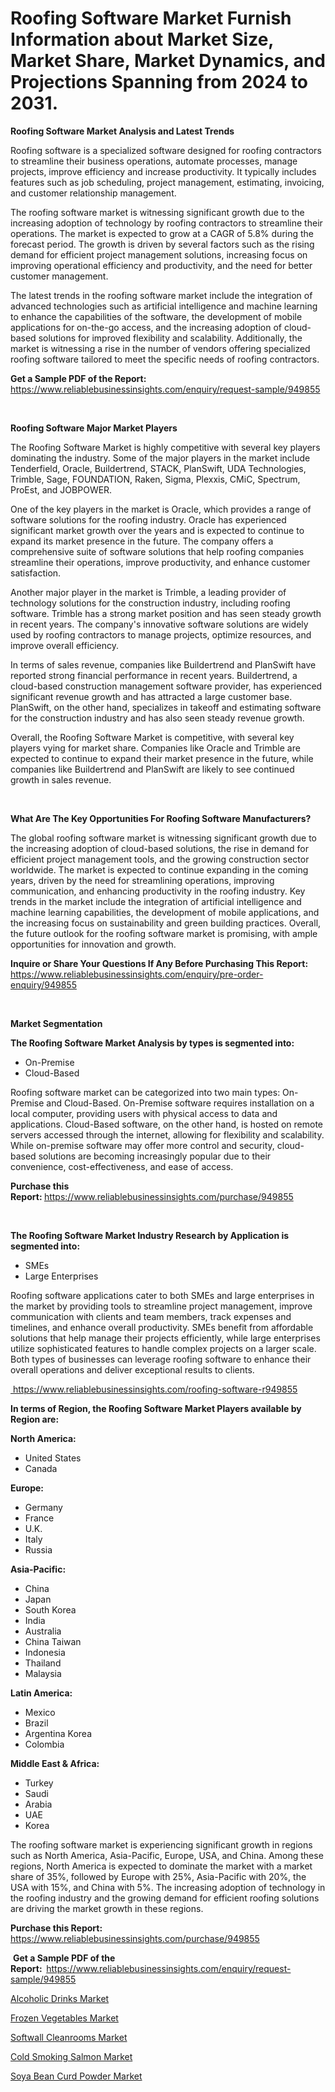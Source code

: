 <p><h1>Roofing Software Market Furnish Information about Market Size, Market Share, Market Dynamics, and Projections Spanning from 2024 to 2031.</h1></p><p><strong>Roofing Software Market Analysis and Latest Trends</strong></p>
<p><p>Roofing software is a specialized software designed for roofing contractors to streamline their business operations, automate processes, manage projects, improve efficiency and increase productivity. It typically includes features such as job scheduling, project management, estimating, invoicing, and customer relationship management.</p><p>The roofing software market is witnessing significant growth due to the increasing adoption of technology by roofing contractors to streamline their operations. The market is expected to grow at a CAGR of 5.8% during the forecast period. The growth is driven by several factors such as the rising demand for efficient project management solutions, increasing focus on improving operational efficiency and productivity, and the need for better customer management.</p><p>The latest trends in the roofing software market include the integration of advanced technologies such as artificial intelligence and machine learning to enhance the capabilities of the software, the development of mobile applications for on-the-go access, and the increasing adoption of cloud-based solutions for improved flexibility and scalability. Additionally, the market is witnessing a rise in the number of vendors offering specialized roofing software tailored to meet the specific needs of roofing contractors.</p></p>
<p><strong>Get a Sample PDF of the Report:&nbsp;</strong> <a href="https://www.reliablebusinessinsights.com/enquiry/request-sample/949855">https://www.reliablebusinessinsights.com/enquiry/request-sample/949855</a></p>
<p>&nbsp;</p>
<p><strong>Roofing Software Major Market Players</strong></p>
<p><p>The Roofing Software Market is highly competitive with several key players dominating the industry. Some of the major players in the market include Tenderfield, Oracle, Buildertrend, STACK, PlanSwift, UDA Technologies, Trimble, Sage, FOUNDATION, Raken, Sigma, Plexxis, CMiC, Spectrum, ProEst, and JOBPOWER.</p><p>One of the key players in the market is Oracle, which provides a range of software solutions for the roofing industry. Oracle has experienced significant market growth over the years and is expected to continue to expand its market presence in the future. The company offers a comprehensive suite of software solutions that help roofing companies streamline their operations, improve productivity, and enhance customer satisfaction.</p><p>Another major player in the market is Trimble, a leading provider of technology solutions for the construction industry, including roofing software. Trimble has a strong market position and has seen steady growth in recent years. The company's innovative software solutions are widely used by roofing contractors to manage projects, optimize resources, and improve overall efficiency.</p><p>In terms of sales revenue, companies like Buildertrend and PlanSwift have reported strong financial performance in recent years. Buildertrend, a cloud-based construction management software provider, has experienced significant revenue growth and has attracted a large customer base. PlanSwift, on the other hand, specializes in takeoff and estimating software for the construction industry and has also seen steady revenue growth.</p><p>Overall, the Roofing Software Market is competitive, with several key players vying for market share. Companies like Oracle and Trimble are expected to continue to expand their market presence in the future, while companies like Buildertrend and PlanSwift are likely to see continued growth in sales revenue.</p></p>
<p>&nbsp;</p>
<p><strong>What Are The Key Opportunities For Roofing Software Manufacturers?</strong></p>
<p><p>The global roofing software market is witnessing significant growth due to the increasing adoption of cloud-based solutions, the rise in demand for efficient project management tools, and the growing construction sector worldwide. The market is expected to continue expanding in the coming years, driven by the need for streamlining operations, improving communication, and enhancing productivity in the roofing industry. Key trends in the market include the integration of artificial intelligence and machine learning capabilities, the development of mobile applications, and the increasing focus on sustainability and green building practices. Overall, the future outlook for the roofing software market is promising, with ample opportunities for innovation and growth.</p></p>
<p><strong>Inquire or Share Your Questions If Any Before Purchasing This Report:</strong> <a href="https://www.reliablebusinessinsights.com/enquiry/pre-order-enquiry/949855">https://www.reliablebusinessinsights.com/enquiry/pre-order-enquiry/949855</a></p>
<p>&nbsp;</p>
<p><strong>Market Segmentation</strong></p>
<p><strong>The Roofing Software Market Analysis by types is segmented into:</strong></p>
<p><ul><li>On-Premise</li><li>Cloud-Based</li></ul></p>
<p><p>Roofing software market can be categorized into two main types: On-Premise and Cloud-Based. On-Premise software requires installation on a local computer, providing users with physical access to data and applications. Cloud-Based software, on the other hand, is hosted on remote servers accessed through the internet, allowing for flexibility and scalability. While on-premise software may offer more control and security, cloud-based solutions are becoming increasingly popular due to their convenience, cost-effectiveness, and ease of access.</p></p>
<p><strong>Purchase this Report:&nbsp;</strong><a href="https://www.reliablebusinessinsights.com/purchase/949855">https://www.reliablebusinessinsights.com/purchase/949855</a></p>
<p>&nbsp;</p>
<p><strong>The Roofing Software Market Industry Research by Application is segmented into:</strong></p>
<p><ul><li>SMEs</li><li>Large Enterprises</li></ul></p>
<p><p>Roofing software applications cater to both SMEs and large enterprises in the market by providing tools to streamline project management, improve communication with clients and team members, track expenses and timelines, and enhance overall productivity. SMEs benefit from affordable solutions that help manage their projects efficiently, while large enterprises utilize sophisticated features to handle complex projects on a larger scale. Both types of businesses can leverage roofing software to enhance their overall operations and deliver exceptional results to clients.</p></p>
<p><a href="https://www.reliablebusinessinsights.com/roofing-software-r949855">&nbsp;https://www.reliablebusinessinsights.com/roofing-software-r949855</a></p>
<p><strong>In terms of Region, the Roofing Software Market Players available by Region are:</strong></p>
<p>
    <p> <strong> North America: </strong>
        <ul>
            <li>United States</li>
            <li>Canada</li>
        </ul>
        </p> 
    <p> <strong> Europe: </strong>
        <ul>
            <li>Germany</li>
            <li>France</li>
            <li>U.K.</li>
            <li>Italy</li>
            <li>Russia</li>
        </ul>
        </p> 
    <p> <strong> Asia-Pacific: </strong>
        <ul>
            <li>China</li>
            <li>Japan</li>
            <li>South Korea</li>
            <li>India</li>
            <li>Australia</li>
            <li>China Taiwan</li>
            <li>Indonesia</li>
            <li>Thailand</li>
            <li>Malaysia</li>
        </ul>
        </p> 
    <p> <strong> Latin America: </strong>
        <ul>
            <li>Mexico</li>
            <li>Brazil</li>
            <li>Argentina Korea</li>
            <li>Colombia</li>
        </ul>
        </p> 
    <p> <strong> Middle East & Africa: </strong>
        <ul>
            <li>Turkey</li>
            <li>Saudi</li>
            <li>Arabia</li>
            <li>UAE</li>
            <li>Korea</li>
        </ul>
    </p>
    </p>
<p><p>The roofing software market is experiencing significant growth in regions such as North America, Asia-Pacific, Europe, USA, and China. Among these regions, North America is expected to dominate the market with a market share of 35%, followed by Europe with 25%, Asia-Pacific with 20%, the USA with 15%, and China with 5%. The increasing adoption of technology in the roofing industry and the growing demand for efficient roofing solutions are driving the market growth in these regions.</p></p>
<p><strong>Purchase this Report: </strong><a href="https://www.reliablebusinessinsights.com/purchase/949855">https://www.reliablebusinessinsights.com/purchase/949855</a></p>
<p>&nbsp;<strong>Get a Sample PDF of the Report:&nbsp;&nbsp;</strong><a href="https://www.reliablebusinessinsights.com/enquiry/request-sample/949855">https://www.reliablebusinessinsights.com/enquiry/request-sample/949855</a></p>
<p><strong></strong></p>
<p><p><a href="https://medium.com/@m.muhlisin.sin_83756/alcoholic-drinks-market-size-is-growing-at-cagr-of-4-9-6df29273435a">Alcoholic Drinks Market</a></p><p><a href="https://medium.com/@bosdendes/frozen-vegetables-industry-analysis-report-its-market-size-share-trends-by-application-region-042b818f19c7">Frozen Vegetables Market</a></p><p><a href="https://github.com/luckyshygirl/Market-Research-Report-List-6/blob/main/softwall-cleanrooms-market.md">Softwall Cleanrooms Market</a></p><p><a href="https://medium.com/@gracielawharris42024/cold-smoking-salmon-market-global-market-share-and-ranking-overall-sales-and-demand-forecast-95f2d9c3cca0">Cold Smoking Salmon Market</a></p><p><a href="https://medium.com/@earlecmcneil/soya-bean-curd-powder-market-share-market-analysis-growth-trends-forecasts-for-period-from-6a8c5ceae9d9">Soya Bean Curd Powder Market</a></p></p>